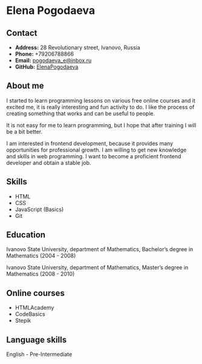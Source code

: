 # Elena Pogodaeva

## Contact

* **Address:** 28 Revolutionary street, Ivanovo, Russia
* **Phone:** +79206788866
* **Email:** pogodaeva_e@inbox.ru
* **GitHub:** [ElenaPogodaeva](https://github.com/ElenaPogodaeva)

## About me

I started to learn programming lessons on various free online courses and it excited me, it is really interesting and fun activity to do. I like the process of creating something that works and can be useful to people.

It is not easy for me to learn programming, but I hope that after training I will be a bit better.

I am interested in frontend development, because it provides many opportunities for professional growth. I am willing to get new knowledge and skills in web programming. I want to become a proficient frontend developer and obtain a stable job.

## Skills

* HTML
* CSS
* JavaScript (Basics)
* Git

## Education

Ivanovo State University, department of Mathematics, Bachelor’s  degree in Mathematics (2004 - 2008)

Ivanovo State University, department of Mathematics, Master’s  degree in Mathematics (2008 - 2010)

## Online courses

* HTMLAcademy
* CodeBasics
* Stepik


## Language skills

English - Pre-Intermediate